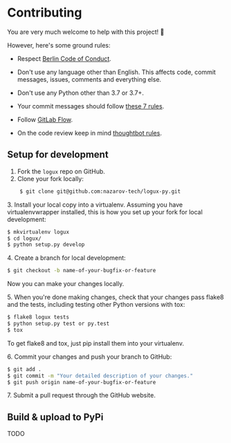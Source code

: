 # Contributing

You are very much welcome to help with this project! 💛

However, here's some ground rules:

- Respect [Berlin Code of Conduct](https://berlincodeofconduct.org/).

- Don't use any language other than English.
This affects code, commit messages, issues, comments and everything else.

- Don't use any Python other than 3.7 or 3.7+.

- Your commit messages should follow [these 7 rules](https://chris.beams.io/posts/git-commit/).

- Follow [GitLab Flow](https://docs.gitlab.com/ee/workflow/gitlab_flow.html).

- On the code review keep in mind [thoughtbot rules](https://github.com/thoughtbot/guides/tree/master/code-review).


## Setup for development

1. Fork the `logux` repo on GitHub.
2. Clone your fork locally:
```bash
    $ git clone git@github.com:nazarov-tech/logux-py.git
```
3\. Install your local copy into a virtualenv.
Assuming you have virtualenvwrapper installed,
this is how you set up your fork for local development:

```bash
$ mkvirtualenv logux
$ cd logux/
$ python setup.py develop
```

4\. Create a branch for local development:
```bash
$ git checkout -b name-of-your-bugfix-or-feature
```
Now you can make your changes locally.

5\. When you're done making changes, check that your changes pass flake8 and the
   tests, including testing other Python versions with tox:
```bash
$ flake8 logux tests
$ python setup.py test or py.test
$ tox
```
   To get flake8 and tox, just pip install them into your virtualenv.

6\. Commit your changes and push your branch to GitHub:
```bash
$ git add .
$ git commit -m "Your detailed description of your changes."
$ git push origin name-of-your-bugfix-or-feature
```
7\. Submit a pull request through the GitHub website.

## Build & upload to PyPi

TODO
